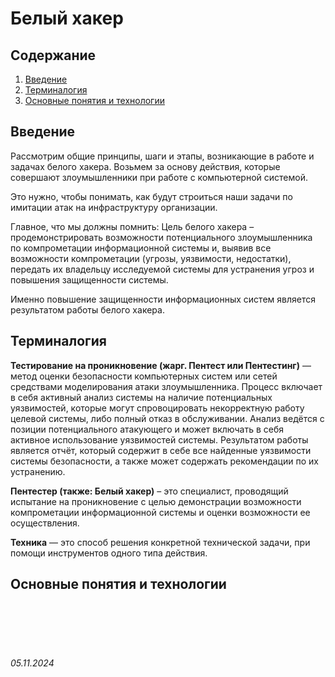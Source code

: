 # Белый хакер

## Содержание

1. [Введение](./README.md#введение)
2. [Терминалогия](./README.md#терминалогия)
3. [Основные понятия и технологии](./README.md#основные-понятия-и-технологии)


## Введение

Рассмотрим общие принципы, шаги и этапы, возникающие в работе и задачах белого хакера. Возьмем за основу действия, которые совершают злоумышленники при работе с компьютерной системой.

Это нужно, чтобы понимать, как будут строиться наши задачи по имитации атак на инфраструктуру организации. 

Главное, что мы должны помнить:
Цель белого хакера – продемонстрировать возможности потенциального злоумышленника по компрометации информационной системы и, выявив все возможности компрометации (угрозы, уязвимости, недостатки), передать их владельцу исследуемой системы для устранения угроз и повышения защищенности системы.

Именно повышение защищенности информационных систем является результатом работы белого хакера.

## Терминалогия

**Тестирование на проникновение (жарг. Пентест или Пентестинг)** — метод оценки безопасности компьютерных систем или сетей средствами моделирования атаки злоумышленника. Процесс включает в себя активный анализ системы на наличие потенциальных уязвимостей, которые могут спровоцировать некорректную работу целевой системы, либо полный отказ в обслуживании. Анализ ведётся с позиции потенциального атакующего и может включать в себя активное использование уязвимостей системы. Результатом работы является отчёт, который содержит в себе все найденные уязвимости системы безопасности, а также может содержать рекомендации по их устранению. 

**Пентестер (также: Белый хакер)** – это специалист, проводящий испытание на проникновение с целью демонстрации возможности компрометации информационной системы и оценки возможности ее осуществления.

**Техника** — это способ решения конкретной технической задачи, при помощи инструментов одного типа действия.

## Основные понятия и технологии

<br><br>
<br><br>

###### 05.11.2024